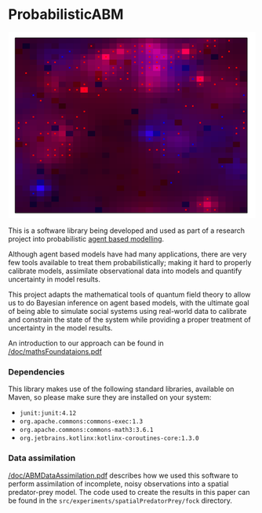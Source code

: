 # ProbabilisticABM

![pretty picture](./doc/img/candy.png)

This is a software library being developed and used as part of a research project into probabilistic [agent based modelling](https://en.wikipedia.org/wiki/Agent-based_model).

Although agent based models have had many applications, there are very few tools available to treat them probabilistically; making it hard to properly calibrate models, assimilate observational data into models and quantify uncertainty in model results.

This project adapts the mathematical tools of quantum field theory to allow us to do Bayesian inference on agent based models, with the ultimate goal of being able to simulate social systems using real-world data to calibrate and constrain the state of the system while providing a proper treatment of uncertainty in the model results.

An introduction to our approach can be found in [/doc/mathsFoundataions.pdf](./doc/mathsFoundations.pdf)

### Dependencies

This library makes use of the following standard libraries, available on Maven, so please make sure they are installed on your system:
* `junit:junit:4.12`
* `org.apache.commons:commons-exec:1.3`
* `org.apache.commons:commons-math3:3.6.1`
* `org.jetbrains.kotlinx:kotlinx-coroutines-core:1.3.0`


### Data assimilation

[/doc/ABMDataAssimilation.pdf](./doc/ABMDataAssimilation.pdf) describes how we used this software to perform assimilation of incomplete, noisy observations into a spatial predator-prey model. The code used to create the results in this paper can be found in the `src/experiments/spatialPredatorPrey/fock` directory. 



